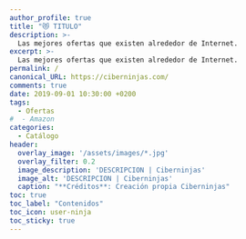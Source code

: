 ```yaml
---
author_profile: true
title: "😻 TITULO"
description: >-
  Las mejores ofertas que existen alrededor de Internet.
excerpt: >-
  Las mejores ofertas que existen alrededor de Internet.
permalink: /
canonical_URL: https://ciberninjas.com/
comments: true
date: 2019-09-01 10:30:00 +0200
tags:
  - Ofertas
#  - Amazon
categories:
  - Catálogo
header:
  overlay_image: '/assets/images/*.jpg'
  overlay_filter: 0.2
  image_description: 'DESCRIPCION | Ciberninjas'
  image_alt: 'DESCRIPCION | Ciberninjas'
  caption: "**Créditos**: Creación propia Ciberninjas"
toc: true
toc_label: "Contenidos"
toc_icon: user-ninja
toc_sticky: true
---
```


